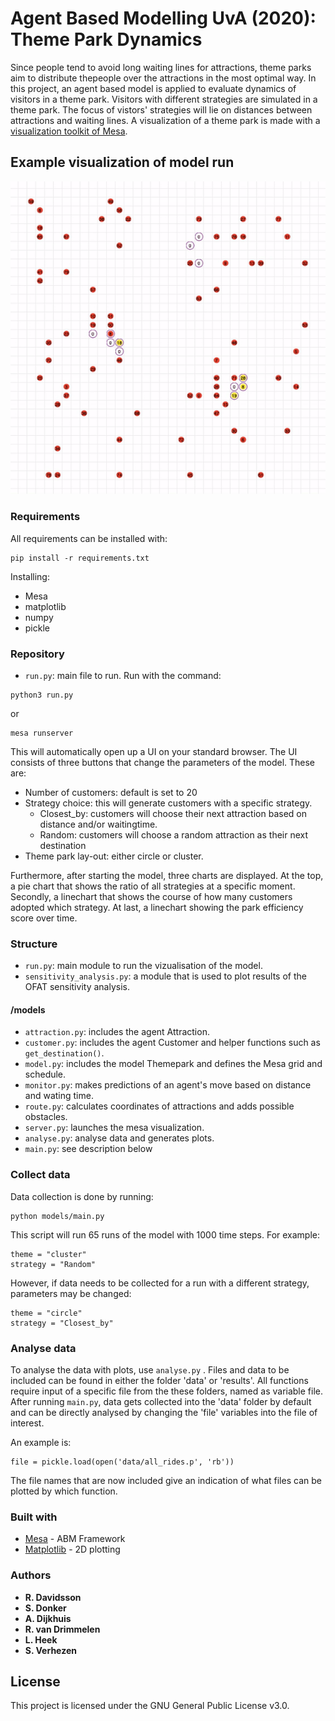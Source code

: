 # Agent Based Modelling UvA (2020): Theme Park Dynamics
Since people tend to avoid long waiting lines for attractions, theme parks aim to distribute thepeople over the attractions in the most optimal way. In this project, an agent based model is applied to evaluate dynamics of visitors in a theme park. Visitors with different strategies are simulated in a theme park. The focus of vistors' strategies will lie on distances between attractions and waiting lines. A visualization of a theme park is made with a [visualization toolkit of Mesa](https://mesa.readthedocs.io/en/master/apis/visualization.html).

## Example visualization of model run
![Alt Text](https://github.com/rebeccadavidsson/ABM/blob/master/abm.gif)

### Requirements
All requirements can be installed with:
```
pip install -r requirements.txt
```
Installing:
* Mesa
* matplotlib
* numpy
* pickle

### Repository

* ```run.py```: main file to run. Run with the command:
```
python3 run.py
```
or
```
mesa runserver
```
This will automatically open up a UI on your standard browser. The UI consists of three buttons that change the parameters of the model. These are:
* Number of customers: default is set to 20
* Strategy choice: this will generate customers with a specific strategy.
  * Closest_by: customers will choose their next attraction based on distance and/or waitingtime.
  * Random: customers will choose a random attraction as their next destination
* Theme park lay-out: either circle or cluster.

Furthermore, after starting the model, three charts are displayed. At the top, a pie chart that shows the ratio of all strategies at a specific moment.
Secondly, a linechart that shows the course of how many customers adopted which strategy. At last, a linechart showing the park efficiency score over time.

### Structure
* ```run.py```: main module to run the vizualisation of the model.
* ```sensitivity_analysis.py```: a module that is used to plot results of the OFAT sensitivity analysis.

#### /models

* ```attraction.py```: includes the agent Attraction.
* ```customer.py```: includes the agent Customer and helper functions such as ```get_destination()```.
* ```model.py```: includes the model Themepark and defines the Mesa grid and schedule.
* ```monitor.py```: makes predictions of an agent's move based on distance and wating time.
* ```route.py```: calculates coordinates of attractions and adds possible obstacles.
* ```server.py```: launches the mesa visualization.
* ```analyse.py```: analyse data and generates plots.
* ```main.py```: see description below

### Collect data
Data collection is done by running:
```
python models/main.py
```
This script will run 65 runs of the model with 1000 time steps. For example:

```
theme = "cluster"
strategy = "Random"
```
However, if data needs to be collected for a run with a different strategy, parameters may be changed:
```
theme = "circle"
strategy = "Closest_by"
```

### Analyse data
To analyse the data with plots, use ```analyse.py``` . Files and data to be included can be found in either the folder 'data' or 'results'. All functions require input of a specific file from the these folders, named as variable file. After running ```main.py```, data gets collected into the 'data' folder by default and can be directly analysed by changing the 'file' variables into the file of interest.

An example is:
```
file = pickle.load(open('data/all_rides.p', 'rb'))
```
The file names that are now included give an indication of what files can be plotted by which function.


### Built with
* [Mesa](https://github.com/projectmesa/mesa) - ABM Framework
* [Matplotlib](https://matplotlib.org) - 2D plotting

### Authors
* __R. Davidsson__
* __S. Donker__
* __A. Dijkhuis__
* __R. van Drimmelen__
* __L. Heek__
* __S. Verhezen__

## License
This project is licensed under the GNU General Public License v3.0.
